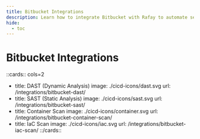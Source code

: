 ```yaml
---
title: Bitbucket Integrations
description: Learn how to integrate Bitbucket with Rafay to automate security testing and deployment of your applications.
hide:
  - toc
---
```


# Bitbucket Integrations

::cards:: cols=2

- title: DAST (Dynamic Analysis)
  image: ./cicd-icons/dast.svg
  url: /integrations/bitbucket-dast/
- title: SAST (Static Analysis)
  image: ./cicd-icons/sast.svg
  url: /integrations/bitbucket-sast/
- title: Container Scan
  image: ./cicd-icons/container.svg
  url: /integrations/bitbucket-container-scan/
- title: IaC Scan
  image: ./cicd-icons/iac.svg
  url: /integrations/bitbucket-iac-scan/
  ::/cards::
